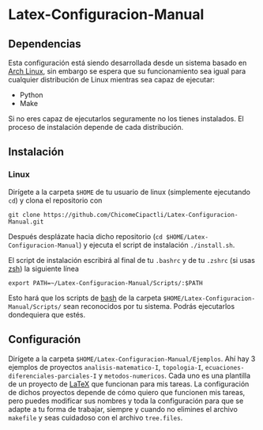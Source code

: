 # Latex-Configuracion-Manual

## Dependencias

Esta configuración está siendo desarrollada desde un sistema basado en [Arch Linux](https://wiki.archlinux.org/title/Arch_Linux),
sin embargo se espera que su funcionamiento sea igual para cualquier distribución de Linux mientras sea capaz de ejecutar:

- Python
- Make

Si no eres capaz de ejecutarlos seguramente no los tienes instalados. El proceso de instalación depende de cada distribución.

## Instalación

### Linux

Dirígete a la carpeta `$HOME` de tu usuario de linux (simplemente ejecutando `cd`) y clona el repositorio con 
```
git clone https://github.com/ChicomeCipactli/Latex-Configuracion-Manual.git
```
Después desplázate hacia dicho repositorio (`cd $HOME/Latex-Configuracion-Manual`)
y ejecuta el script de instalación `./install.sh`.


El script de instalación escribirá al final de tu `.bashrc` y de tu `.zshrc` (si usas [zsh](https://wiki.archlinux.org/title/zsh))
la siguiente línea
```
export PATH=~/Latex-Configuracion-Manual/Scripts/:$PATH
```
Esto hará que los scripts de [bash](https::/wiki.archlinux.org/title/bash) de la carpeta `$HOME/Latex-Configuracion-Manual/Scripts/` sean reconocidos por tu sistema.
Podrás ejecutarlos dondequiera que estés.

## Configuración

Dirígete a la carpeta `$HOME/Latex-Configuracion-Manual/Ejemplos`. 
Ahí hay 3 ejemplos de proyectos `analisis-matematico-I`, `topologia-I`, `ecuaciones-diferenciales-parciales-I` y `metodos-numericos`.
Cada uno es una plantilla de un proyecto de [LaTeX](https://en.wikipedia.org/wiki/LaTeX) que funcionan para mis tareas.
La configuración de dichos proyectos depende de cómo quiero que funcionen mis tareas, pero puedes modificar sus nombres y toda 
la configuración para que se adapte a tu forma de trabajar, siempre y cuando no elimines el archivo `makefile` y seas cuidadoso con el archivo `tree.files`.

